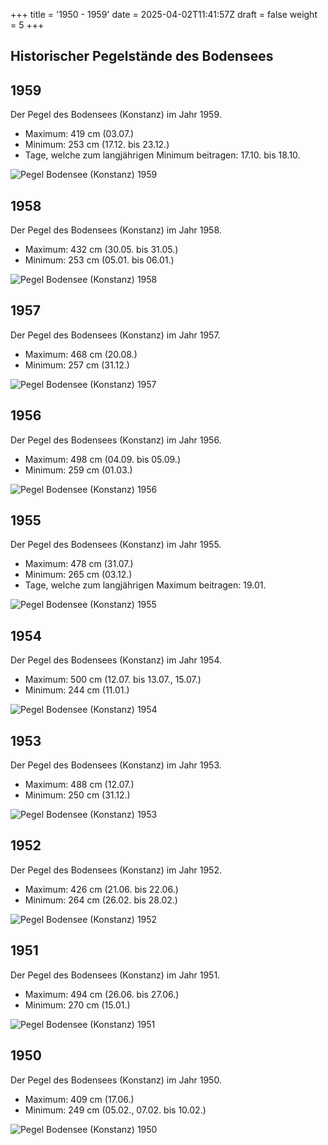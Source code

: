 +++
title = '1950 - 1959'
date = 2025-04-02T11:41:57Z
draft = false
weight = 5
+++

## Historischer Pegelstände des Bodensees

## 1959

Der Pegel des Bodensees (Konstanz) im Jahr 1959.

- Maximum: 419 cm (03.07.)
- Minimum: 253 cm (17.12. bis 23.12.)
- Tage, welche zum langjährigen Minimum beitragen: 17.10. bis 18.10.

![Pegel Bodensee (Konstanz) 1959](/images/DE/graphs_historic/longterm_DE_1959.png)

## 1958

Der Pegel des Bodensees (Konstanz) im Jahr 1958.

- Maximum: 432 cm (30.05. bis 31.05.)
- Minimum: 253 cm (05.01. bis 06.01.)

![Pegel Bodensee (Konstanz) 1958](/images/DE/graphs_historic/longterm_DE_1958.png)

## 1957

Der Pegel des Bodensees (Konstanz) im Jahr 1957.

- Maximum: 468 cm (20.08.)
- Minimum: 257 cm (31.12.)

![Pegel Bodensee (Konstanz) 1957](/images/DE/graphs_historic/longterm_DE_1957.png)

## 1956

Der Pegel des Bodensees (Konstanz) im Jahr 1956.

- Maximum: 498 cm (04.09. bis 05.09.)
- Minimum: 259 cm (01.03.)

![Pegel Bodensee (Konstanz) 1956](/images/DE/graphs_historic/longterm_DE_1956.png)

## 1955

Der Pegel des Bodensees (Konstanz) im Jahr 1955.

- Maximum: 478 cm (31.07.)
- Minimum: 265 cm (03.12.)
- Tage, welche zum langjährigen Maximum beitragen: 19.01.

![Pegel Bodensee (Konstanz) 1955](/images/DE/graphs_historic/longterm_DE_1955.png)

## 1954

Der Pegel des Bodensees (Konstanz) im Jahr 1954.

- Maximum: 500 cm (12.07. bis 13.07., 15.07.)
- Minimum: 244 cm (11.01.)

![Pegel Bodensee (Konstanz) 1954](/images/DE/graphs_historic/longterm_DE_1954.png)

## 1953

Der Pegel des Bodensees (Konstanz) im Jahr 1953.

- Maximum: 488 cm (12.07.)
- Minimum: 250 cm (31.12.)

![Pegel Bodensee (Konstanz) 1953](/images/DE/graphs_historic/longterm_DE_1953.png)

## 1952

Der Pegel des Bodensees (Konstanz) im Jahr 1952.

- Maximum: 426 cm (21.06. bis 22.06.)
- Minimum: 264 cm (26.02. bis 28.02.)

![Pegel Bodensee (Konstanz) 1952](/images/DE/graphs_historic/longterm_DE_1952.png)

## 1951

Der Pegel des Bodensees (Konstanz) im Jahr 1951.

- Maximum: 494 cm (26.06. bis 27.06.)
- Minimum: 270 cm (15.01.)

![Pegel Bodensee (Konstanz) 1951](/images/DE/graphs_historic/longterm_DE_1951.png)

## 1950

Der Pegel des Bodensees (Konstanz) im Jahr 1950.

- Maximum: 409 cm (17.06.)
- Minimum: 249 cm (05.02., 07.02. bis 10.02.)

![Pegel Bodensee (Konstanz) 1950](/images/DE/graphs_historic/longterm_DE_1950.png)

